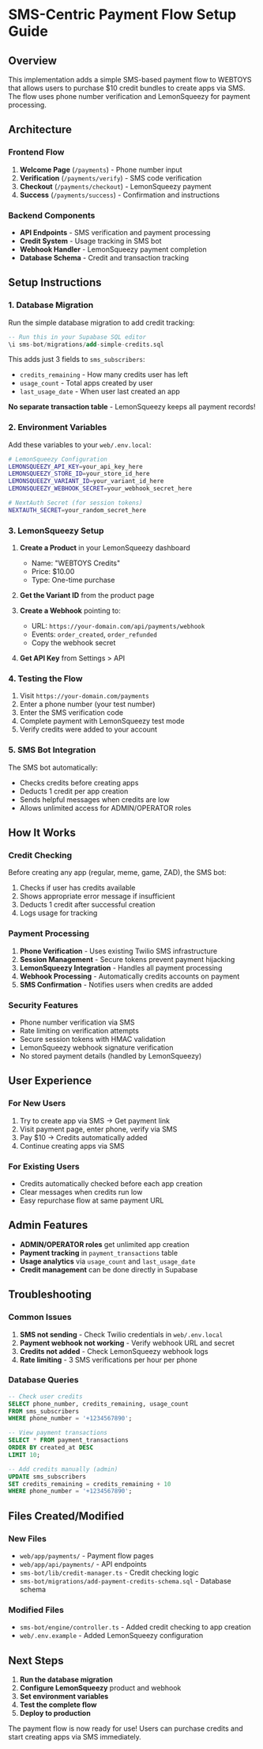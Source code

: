 # SMS-Centric Payment Flow Setup Guide

## Overview

This implementation adds a simple SMS-based payment flow to WEBTOYS that allows users to purchase $10 credit bundles to create apps via SMS. The flow uses phone number verification and LemonSqueezy for payment processing.

## Architecture

### Frontend Flow
1. **Welcome Page** (`/payments`) - Phone number input
2. **Verification** (`/payments/verify`) - SMS code verification
3. **Checkout** (`/payments/checkout`) - LemonSqueezy payment
4. **Success** (`/payments/success`) - Confirmation and instructions

### Backend Components
- **API Endpoints** - SMS verification and payment processing
- **Credit System** - Usage tracking in SMS bot
- **Webhook Handler** - LemonSqueezy payment completion
- **Database Schema** - Credit and transaction tracking

## Setup Instructions

### 1. Database Migration

Run the simple database migration to add credit tracking:

```sql
-- Run this in your Supabase SQL editor
\i sms-bot/migrations/add-simple-credits.sql
```

This adds just 3 fields to `sms_subscribers`:
- `credits_remaining` - How many credits user has left
- `usage_count` - Total apps created by user  
- `last_usage_date` - When user last created an app

**No separate transaction table** - LemonSqueezy keeps all payment records!

### 2. Environment Variables

Add these variables to your `web/.env.local`:

```bash
# LemonSqueezy Configuration
LEMONSQUEEZY_API_KEY=your_api_key_here
LEMONSQUEEZY_STORE_ID=your_store_id_here
LEMONSQUEEZY_VARIANT_ID=your_variant_id_here
LEMONSQUEEZY_WEBHOOK_SECRET=your_webhook_secret_here

# NextAuth Secret (for session tokens)
NEXTAUTH_SECRET=your_random_secret_here
```

### 3. LemonSqueezy Setup

1. **Create a Product** in your LemonSqueezy dashboard
   - Name: "WEBTOYS Credits"
   - Price: $10.00
   - Type: One-time purchase

2. **Get the Variant ID** from the product page

3. **Create a Webhook** pointing to:
   - URL: `https://your-domain.com/api/payments/webhook`
   - Events: `order_created`, `order_refunded`
   - Copy the webhook secret

4. **Get API Key** from Settings > API

### 4. Testing the Flow

1. Visit `https://your-domain.com/payments`
2. Enter a phone number (your test number)
3. Enter the SMS verification code
4. Complete payment with LemonSqueezy test mode
5. Verify credits were added to your account

### 5. SMS Bot Integration

The SMS bot automatically:
- Checks credits before creating apps
- Deducts 1 credit per app creation
- Sends helpful messages when credits are low
- Allows unlimited access for ADMIN/OPERATOR roles

## How It Works

### Credit Checking
Before creating any app (regular, meme, game, ZAD), the SMS bot:
1. Checks if user has credits available
2. Shows appropriate error message if insufficient
3. Deducts 1 credit after successful creation
4. Logs usage for tracking

### Payment Processing
1. **Phone Verification** - Uses existing Twilio SMS infrastructure
2. **Session Management** - Secure tokens prevent payment hijacking
3. **LemonSqueezy Integration** - Handles all payment processing
4. **Webhook Processing** - Automatically credits accounts on payment
5. **SMS Confirmation** - Notifies users when credits are added

### Security Features
- Phone number verification via SMS
- Rate limiting on verification attempts
- Secure session tokens with HMAC validation
- LemonSqueezy webhook signature verification
- No stored payment details (handled by LemonSqueezy)

## User Experience

### For New Users
1. Try to create app via SMS → Get payment link
2. Visit payment page, enter phone, verify via SMS
3. Pay $10 → Credits automatically added
4. Continue creating apps via SMS

### For Existing Users
- Credits automatically checked before each app creation
- Clear messages when credits run low
- Easy repurchase flow at same payment URL

## Admin Features

- **ADMIN/OPERATOR roles** get unlimited app creation
- **Payment tracking** in `payment_transactions` table
- **Usage analytics** via `usage_count` and `last_usage_date`
- **Credit management** can be done directly in Supabase

## Troubleshooting

### Common Issues

1. **SMS not sending** - Check Twilio credentials in `web/.env.local`
2. **Payment webhook not working** - Verify webhook URL and secret
3. **Credits not added** - Check LemonSqueezy webhook logs
4. **Rate limiting** - 3 SMS verifications per hour per phone

### Database Queries

```sql
-- Check user credits
SELECT phone_number, credits_remaining, usage_count 
FROM sms_subscribers 
WHERE phone_number = '+1234567890';

-- View payment transactions
SELECT * FROM payment_transactions 
ORDER BY created_at DESC 
LIMIT 10;

-- Add credits manually (admin)
UPDATE sms_subscribers 
SET credits_remaining = credits_remaining + 10 
WHERE phone_number = '+1234567890';
```

## Files Created/Modified

### New Files
- `web/app/payments/` - Payment flow pages
- `web/app/api/payments/` - API endpoints
- `sms-bot/lib/credit-manager.ts` - Credit checking logic
- `sms-bot/migrations/add-payment-credits-schema.sql` - Database schema

### Modified Files
- `sms-bot/engine/controller.ts` - Added credit checking to app creation
- `web/.env.example` - Added LemonSqueezy configuration

## Next Steps

1. **Run the database migration**
2. **Configure LemonSqueezy** product and webhook
3. **Set environment variables**
4. **Test the complete flow**
5. **Deploy to production**

The payment flow is now ready for use! Users can purchase credits and start creating apps via SMS immediately.
